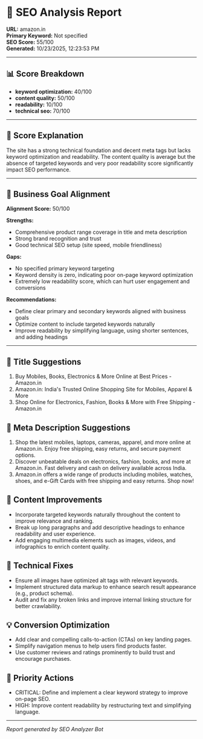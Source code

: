 # 🧠 SEO Analysis Report  
**URL:** amazon.in  
**Primary Keyword:** Not specified  
**SEO Score:** 55/100  
**Generated:** 10/23/2025, 12:23:53 PM

---

## 📊 Score Breakdown
- **keyword optimization:** 40/100
- **content quality:** 50/100
- **readability:** 10/100
- **technical seo:** 70/100

---

## 💬 Score Explanation
The site has a strong technical foundation and decent meta tags but lacks keyword optimization and readability. The content quality is average but the absence of targeted keywords and very poor readability score significantly impact SEO performance.

---

## 🎯 Business Goal Alignment
**Alignment Score:** 50/100

**Strengths:**
- Comprehensive product range coverage in title and meta description
- Strong brand recognition and trust
- Good technical SEO setup (site speed, mobile friendliness)


**Gaps:**
- No specified primary keyword targeting
- Keyword density is zero, indicating poor on-page keyword optimization
- Extremely low readability score, which can hurt user engagement and conversions


**Recommendations:**
- Define clear primary and secondary keywords aligned with business goals
- Optimize content to include targeted keywords naturally
- Improve readability by simplifying language, using shorter sentences, and adding headings

---

## 📝 Title Suggestions
1. Buy Mobiles, Books, Electronics & More Online at Best Prices - Amazon.in
2. Amazon.in: India's Trusted Online Shopping Site for Mobiles, Apparel & More
3. Shop Online for Electronics, Fashion, Books & More with Free Shipping - Amazon.in

## 🧾 Meta Description Suggestions
1. Shop the latest mobiles, laptops, cameras, apparel, and more online at Amazon.in. Enjoy free shipping, easy returns, and secure payment options.
2. Discover unbeatable deals on electronics, fashion, books, and more at Amazon.in. Fast delivery and cash on delivery available across India.
3. Amazon.in offers a wide range of products including mobiles, watches, shoes, and e-Gift Cards with free shipping and easy returns. Shop now!

## 🧩 Content Improvements
- Incorporate targeted keywords naturally throughout the content to improve relevance and ranking.
- Break up long paragraphs and add descriptive headings to enhance readability and user experience.
- Add engaging multimedia elements such as images, videos, and infographics to enrich content quality.

## 🧱 Technical Fixes
- Ensure all images have optimized alt tags with relevant keywords.
- Implement structured data markup to enhance search result appearance (e.g., product schema).
- Audit and fix any broken links and improve internal linking structure for better crawlability.

## 💡 Conversion Optimization
- Add clear and compelling calls-to-action (CTAs) on key landing pages.
- Simplify navigation menus to help users find products faster.
- Use customer reviews and ratings prominently to build trust and encourage purchases.

## 🚀 Priority Actions
- CRITICAL: Define and implement a clear keyword strategy to improve on-page SEO.
- HIGH: Improve content readability by restructuring text and simplifying language.

---

*Report generated by SEO Analyzer Bot*